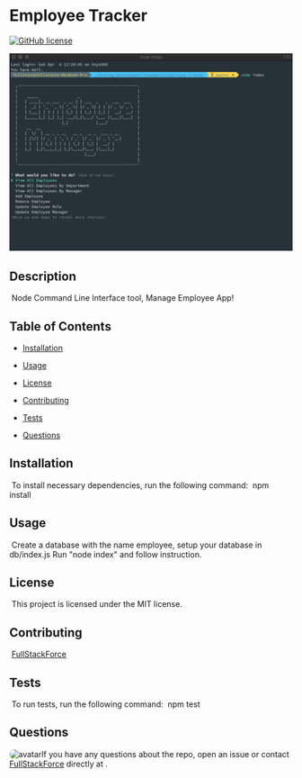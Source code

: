 # Employee Tracker
[![GitHub license](https://img.shields.io/badge/license-MIT-blue.svg)](https://github.com/FullStackForce)

![FullStackForce](employee.png)


## Description
​
Node Command Line Interface tool, Manage Employee App!
​
## Table of Contents
* [Installation](#installation) 
 
* [Usage](#usage) 
 
* [License](#license) 
 
* [Contributing](#contributing) 
 
* [Tests](#tests) 
 
* [Questions](#questions) 
 

## Installation
​
To install necessary dependencies, run the following command:
​
npm install
​
## Usage
​
Create a database with the name employee, setup your database in db/index.js  Run "node index" and follow instruction.
​
## License
​
This project is licensed under the MIT license.
  
## Contributing
​
[FullStackForce]('https://github.com/FullStackForce') 

## Tests
​
To run tests, run the following command:
​
npm test
​
## Questions
​
<img src="https://avatars1.githubusercontent.com/u/7883863?v=4" alt="avatar" style="border-radius: 16px" width="30" />
​
If you have any questions about the repo, open an issue or contact [FullStackForce](https://github.com/FullStackForce) directly at .


